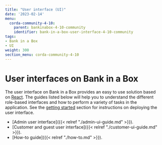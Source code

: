 ```yaml
---
title: "User interface (UI)"
date: '2023-02-14'
menu:
  corda-community-4-10:
    parent: bankinabox-4-10-community
    identifier: bank-in-a-box-user-interface-4-10-community
tags:
- Bank in a Box
- UI
weight: 300
section_menu: corda-community-4-10
---
```


# User interfaces on Bank in a Box

The user interface on Bank in a Box provides an easy to use solution based on [React](https://reactjs.org/). The guides listed below will help you to understand the different role-based interfaces and how to perform a variety of tasks in the application. See the [getting started](../getting-started.html#deployment) section for instructions on deploying the user interface.

* [Admin user interface]({{< relref "./admin-ui-guide.md" >}}).
* [Customer and guest user interface]({{< relref "./customer-ui-guide.md" >}}).
* [How-to guide]({{< relref "./how-to.md" >}}).
